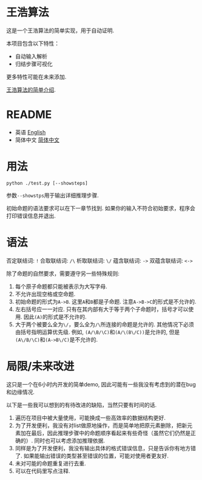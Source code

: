 # 王浩算法

这是一个王浩算法的简单实现，用于自动证明.

本项目包含以下特性：
- 自动输入解析
- 归结步骤可视化

更多特性可能在未来添加.

[王浩算法的简单介绍](https://courses.cs.washington.edu/courses/cse415/01sp/slides/Prop-resolution/sld009.htm).

# README

- 英语 [English](./README.md)
- 简体中文 [简体中文](./readme/README.zh_cn.md)

# 用法

`python ./test.py [--showsteps]`

参数`--showstps`用于输出详细推理步骤.

初始命题的语法要求可以在下一章节找到. 如果你的输入不符合初始要求，程序会打印错误信息并退出.

# 语法

否定联结词: `!`
合取联结词: `/\`
析取联结词: `\/`
蕴含联结词: `->`
双蕴含联结词: `<->`

除了命题的自然要求，需要遵守另一些特殊规则:

1. 每个原子命题都只能被表示为大写字母.
2. 不允许出现空格或空命题. 
3. 初始命题的形式为`A->B`. 这里`A`和`B`都是子命题. 注意`A->B->C`的形式是不允许的.
4. 左右括号应一一对应. 只有在其内部有大于等于两个子命题时，括号才可以使用. 因此`(A)`的形式是不允许的.
5. 大于两个被要么全为`\/`，要么全为`/\`所连接的命题是允许的. 其他情况下必须由括号指明运算优先级. 例如, `(A/\B/\C)`和`(A/\(B\/C))`是允许的, 但是`(A\/B/\C)`和`(A->B\/C)`是不允许的.

# 局限/未来改进

这只是一个在6小时内开发的简单demo, 因此可能有一些我没有考虑到的潜在bug和边缘情况.

以下是一些我可以想到的有待改进的缺陷，当然只要有时间的话.

1. 遍历在项目中被大量使用，可能换成一些高效率的数据结构更好.
2. 为了开发便利，我没有对list做原地操作，而是简单地把原元素删除，把新元素加在最后，因此推理步骤中的命题顺序看起来有些奇怪（虽然它们仍然是正确的）. 同时也可以考虑添加推理依据.
3. 同样是为了开发便利，我没有输出具体的格式错误信息，只是告诉你有地方错了. 如果能输出错误的类型甚至错误的位置，可能对使用者更友好.
4. 未对可能的命题重复进行去重.
5. 可以在代码里写点注释.
